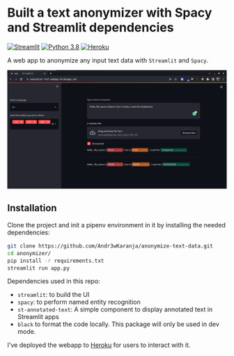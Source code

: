 # Built a text anonymizer with Spacy and Streamlit dependencies
[![Streamlit](https://static.streamlit.io/badges/streamlit_badge_black_white.svg)](https://github.com/Andr3wKaranja/anonymize-text-data) [![Python 3.8](https://img.shields.io/badge/python-3.8-blue.svg)](https://github.com/Andr3wKaranja/anonymize-text-data) [![Heroku](https://pyheroku-badge.herokuapp.com/?app=anonimizer-text-webapp&style=flat-square)](https://anonimizer-text-webapp.herokuapp.com/) 

A web app to anonymize any input text data with `Streamlit` and `Spacy`.

![alt text](/images/image.png?raw=true)
## Installation
Clone the project and init a pipenv environment in it by installing the needed dependencies:

```bash
git clone https://github.com/Andr3wKaranja/anonymize-text-data.git
cd anonymizer/
pip install -r requirements.txt
streamlit run app.py
```

Dependencies used in this repo:
* `streamlit`: to build the UI
* `spacy`: to perform named entity recognition
* `st-annotated-text`: A simple component to display annotated text in Streamlit apps
* `black` to format the code locally. This package will only be used in dev mode.

I've deployed the webapp to [Heroku](https://anonimizer-text-webapp.herokuapp.com/) for users to interact with it.




